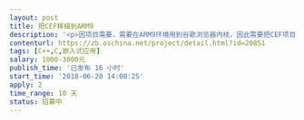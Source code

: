 ```yaml
---                
layout: post       
title: 把CEF移植到ARM9           
description: '<p>因项目需要，需要在ARM9环境用到谷歌浏览器内核，因此需要把CEF项目移植到ARM9环境。</p><p><br></p><p>CEF项目官网：https://bitbucket.org/chromiumembedded/cef</p><p><br></p><p>硬件：新唐NUC972</p><p>系统：Linux系统</p>'     
contenturl: https://zb.oschina.net/project/detail.html?id=20851      
tags: [C++,C,嵌入式应用]            
salary: 1000-3000元          
publish_time: '已发布 16 小时'         
start_time: '2018-06-20 14:00:25'           
apply: 2                   
time_range: 10 天              
status: 招募中                  
---                 
```


